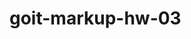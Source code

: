 # goit-markup-hw-03

<!-- ************************************    TODO LIST    ************************************ -->

<!--  Создай репозиторий goit-markup-hw-03. -->
<!--  Склонируй созданный репозиторий и скопируй в него файлы предыдущей работы. -->
<!--  Добавь стили для геометрии (ширины, отступы, поля и рамки) и позиционирование контента при   помощи Flexbox для страниц макета #2 -->
<!--  Настрой GitHub Pages и добавь ссылку на живую страницу в шапку GitHub-репозитория. -->

<!-- ***************************************************************************************** -->

<!-- TODO Критерии приёма работы наставником -->

<!-- TODO Проект #1 -->

<!-- «A1» Главный HTML-файл называется index.html. -->
<!-- «A2» В корне проекта есть папка images с изображениями. -->
<!-- «A3» В названиях файлов нет заглавных букв, пробелов и транслита, только буквы и слова английского языка. -->

<!-- «A4» Исходный код отформатирован при помощи Prettier. -->
<!-- «A5» Все изображения и текстовый контент взяты из макета. -->
<!-- «A6» Все растровые изображения оптимизированы используя squoosh. -->
<!-- «A7» Код написан следуя руководству. http://sadcitizen.me/code-guide/ -->

<!-- ***************************************************************************************** -->

<!-- TODO Проект #2 -->

<!--  «A1» В корне проекта есть папка images с изображениями. -->
<!--  «A2» В корне проекта есть папка css с файлами стилей. -->
<!--  «A3» Все стили написаны в одном файле styles.css, который находится в папке css. -->
<!--  «A4» В названиях файлов нет заглавных букв, пробелов и транслита, только буквы и слова английского языка. -->

<!--  «A5» Исходный код отформатирован при помощи Prettier. -->
<!--  «A6» Все изображения и текстовый контент взяты из макета. -->
<!--  «A7» Все растровые изображения оптимизированы используя squoosh. -->
<!--  «A8» Код написан следуя руководству. http://sadcitizen.me/code-guide/ -->

<!-- ***************************************************************************************** -->

<!-- TODO Проект #3 -->

<!--  «A1» В корне проекта есть папка images с изображениями. -->
<!--  «A2» В корне проекта есть папка css с файлами стилей. -->
<!--  «A3» Все стили написаны в одном файле styles.css, который находится в папке css. -->
<!--  «A4» В названиях файлов нет заглавных букв, пробелов и транслита, только буквы и слова английского языка. -->
<!--  «A5» Исходный код отформатирован при помощи Prettier. -->
<!--  «A6» Все изображения и текстовый контент взяты из макета. -->
<!--  «A7» На всех HTML-страницах подключен нормализатор стилей https://github.com/sindresorhus/modern-normalize -->
<!--  «A8» Код написан следуя руководству. http://sadcitizen.me/code-guide/ -->

<!-- TODO Разметка #1 -->

<!-- «B1» Разметка страницы Студия набрана в файле index.html. -->
<!-- «B2» Выполнена HTML-разметка всех элементов макета. -->
<!-- «B3» Теги использованы согласно их семантического смысла. -->
<!-- «B4» HTML проходит проверку валидатором без ошибок. -->
<!-- «B5» В разметке есть теги для выделения основной структуры страницы:
<header>, <main> и <footer>.-->

<!-- «B6» Логотип в хедере и футере - это ссылка с текстом, не изображение. -->
<!-- «B7» Тег <nav> использован единожды на странице - в хедере. -->
<!-- «B8» Контакты в хедере (почта и телефон) находятся вне тега <nav>. -->
<!-- «B9» Тег <h1> использован один раз на странице. -->
<!-- «B10» Элемент с текстом "Заказать услугу" - это кнопка с type="button".-->
<!-- «B11» Заголовки секций размечены тегом <h2>. -->
<!-- «B12» У тегов <img> указаны атрибуты размеров, как минимум width. -->
<!-- «B13» У тегов <img> есть атрибут alt, который заполнен кратким описанием о том, что изображено на картинке.-->

<!-- «B14» Изображения экспортированы из макета в формате jpg. -->
<!-- «B15» Группы однотипных элементов собраны в списки <ul>. -->
<!-- «B16» Тег <address> использован только в футере. -->

<!-- ***************************************************************************************** -->

<!-- TODO Разметка #2 -->

<!--  «B1» Разметка страницы Портфолио набрана в файле portfolio.html. -->
<!--  «B2» Выполнена HTML-разметка всех элементов макета. -->
<!--  «B3» Теги использованы согласно их семантического смысла. -->
<!--  «B4» HTML проходит проверку валидатором без ошибок. -->
<!--  «B5» Имена классов описательные и понятные другому разработчику. -->
<!--  «B6» Имена классов не содержат заглавных букв, пробелов, транслита и названий тегов, только буквы и слова английского языка. Если имя класса состоит из нескольких слов, они разделяются дефисом. -->

<!--  «B7» Атрибут href навигационных ссылок Студия и Портфолио содержит относительный путь к HTML-файлам этих страниц. При нажатии по ссылке происходит переход на соответствующую страницу в текущей вкладке браузера. -->

<!--  «B8» У тегов <img> указаны атрибуты размеров, как минимум width. -->
<!--  «B9» Изображения экспортированы из макета в формате jpg. -->
<!--  «B10» Группы однотипных элементов собраны в списки <ul>. -->
<!--  «B11» Фильтр на странице Портфолио выполнен списком кнопок, каждой из которых задан атрибут type="button". -->

<!--  «B12» Разметка хедера и футера одинаковая на всех страницах. -->
<!--  «B13» Все необходимые по макету шрифты и их вариации (вес и начертание) подключены с сервиса Google Fonts одной ссылкой. Необходимый вес для Raleway – 700, а для Roboto – 400, 500, 700 и 900. -->
<!--  «B14» Внутри разметки кнопок нет дополнительных элементов, например спанов или ссылок. -->

<!-- ***************************************************************************************** -->

<!-- TODO Оформление #2 -->

<!--  «C1» Нет глобальных стилей элементов кроме <body>. -->
<!--  «C2» Для оформления используются селекторы класса. -->
<!--  «C3» В стилях отсутствует !important. -->
<!--  «C4» У интерактивных элементов (кнопок и ссылок), при наведении мышкой или фокусе с клавиатуры, есть активное состояние указанное в макете (изменение цвета). -->
<!--  «С5» Текст контактов в хедере и футере меняет цвет при ховере и фокусе. -->
<!--  «C6» Для хранения палитры цветов макета (текст, фон, выделение) используются CSS-переменные. -->
<!--  «С7» Для элемента <body> задано свойство font-family с доминантным на макете шрифтом Roboto. -->
<!--  «С8» Указаны альтернативные варианты шрифта и тип семейства (без засечек) в конце перечисления font-family у элемента <body>. -->
<!--  «С9» Семейство шрифтов Roboto явно задано только для элемента <body>, остальные элементы наследуют его. -->
<!--  «С10» Для элемента <body> задано свойство color с доминантным на макете цветом текста. Остальной текст наследует или переопределяет это значение. -->
<!--  «С11» Размер шрифта (свойство font-size) всех текстовых элементов точно соответствует значениям из макета. -->
<!-- «С12» Высота строки (свойство line-height) всех текстовых элементов точно соответствует значениям из макета и задана как множитель, а не в px. -->
<!-- «С13» Цвет (свойство color) всех текстовых элементов точно соответствует значениям из макета. -->
<!-- «С14» Вес шрифта (свойство font-weight) всех текстовых элементов точно соответствует значениям из макета. -->
<!--  «С15» Вес шрифта (свойство font-weight) явно указан только если значение в макете отличается от стандартного для этого элемента в браузере. -->
<!--  «С16» Кнопкам задано свойство cursor со значением pointer. -->
<!--  «С17» В стилях не повторяются значения свойств, которые заданы браузером по умолчнаию. Например, ссылкам не нужно указывать cursor: pointer, а абзацам font-style: normal или font-weight: 400. -->

<!-- ***************************************************************************************** -->

<!-- TODO Оформление #3 -->

<!--  «B1» Допускается глобальный сброс стилей по селектору тега для элементов <h1>...<h6>, <p> и <ul>. -->
<!-- * «B2» У элементов нет внешних отступов (свойство margin) «пробивающих» родительский элемент. -->
<!-- * «B3» В однострочных коллекциях элементов очищен крайний левый или правый margin элементов (если он есть). -->
<!-- * «B4» Для отступов между двумя соседними элементами используется свойство margin. -->
<!-- * «B5» Для зазора между границей родителя и его ребёнком используется свойство padding. -->
<!-- * «B6» Размеры внешних отступов (свойство margin) и внутренних полей (свойство padding) элементов заданы точно по макету. -->
<!-- * «B7» Создан общий вспомогательный класс .container для центрирования и ограничения контента по ширине. -->
<!--  «B8» Ширина «контейнера» соответствует макету и равна 1200px. -->
<!-- * «B9» «Контейнер» оборачивает контент хедера, футера и секций. То есть находится внутри них. -->
<!-- * «B10» Для расположения элементов используется Flexbox, но только там, где это необходимо. Например в шапке, навигации, списках в секциях и так далее, то есть там, где расположить элементы горизонтально по другому невозможно. -->
<!-- * «B11» Финальные размеры блоков в браузере соответствуют макету. -->
<!-- * «B12» У элементов нет фиксированной высоты, она определяется их контентом. -->
<!-- * «B13» У хедера есть нижняя рамка, необходимо сильно приблизить макет чтобы увидеть её. -->
<!-- * «B14» Секции расположены друг под другом как стопка книг, без внешних отступов. -->
<!-- * «B15» Для всех секций используется один класс .section, заданы верхние и нижние падинги по 94px, отодвигающие контент внутрь секции. -->
<!-- * «B16» Для построения сеток используется техника описанная в конспекте и видео-мастерской. -->
<!-- * «B17» В карточках на странице Портфолио есть рамка (свойство border), но только в нижней части карточки. -->

<!-- ***************************************************************************************** -->

<!-- Дорогі, всім привіт:сердце: Ну що ж беремося за дуже важливу та цікаву тему - Флекси
Основним джерелом необхідної інформації для виконання ДЗ – конспект, відеоуроки Олександра Репети та живі вебінари з викладачем.
Особливу увагу рекомендується приділити розумінню блочної моделі - фундамент перед вивченням позиціонування. Без розуміння цього принципу буде важко зрозуміти як технічно правильно надалі позиціонувати елементи на сторінці незалежно від типу пристрою та його розширення.
Основні моменти, на які варто звернути увагу під час виконання ДЗ:
Структуру для ДЗ берете із останньої прийнятої попередньої роботи.
Контейнер для контенту (div із класом container) -- один для двох сторінок. Знаходиться у кожному блоці на сторінках.
Як зробити сітку карток на сторінці портфоліо - інформація є у конспекті та у відео.
Flex використовувати тільки там, де це дійсно необхідно.
У нас немає фіксованої висоти. Висота – це динамічна величина, яку задає контент.
Розуміти що таке маржини та паддінги, і де їх правильно застосовувати.
Для правильного приховування заголовків використовуємо патерн – visually-hidden.
Хедер має нижню межу на обох сторінках по ширині всієї сторінки - не забуваємо про неї.
ДЗ виконується згідно з ТЗ.
Код валідний форматований за допомогою prettier.
Імена класів описові. Ніяких великих букв і цифр. Властивості, що повторюються поєднуємо.
Зайвий код та непотрібні коментарі відсутні.
Додаткові матеріали:
Один з варіантів як правильно і семантично ховати -
1.visually-hidden {
2  position: absolute;
3  width: 1px;
4  height: 1px;
5  margin: -1px;
6  border: 0;
7  padding: 0;
8  white-space: nowrap;
9  clip-path: inset(100%);
10  clip: rect(0 0 0 0);
11  overflow: hidden;
12}  -->

<!-- Дорогі привіт:сердце: Ось трохи вводної інформації з нашого дз.
Хедер, секції та футер ставляться один на одного, як цегла. Поміж ними немає відступів. Цілісна шпалера, грубо кажучи.
Контейнер (це негласне правило так називати) – один для всього сайту. Він завжди усередині секції. Його основна мета – обмежити по ширині та горизонтально вирівняти контент. Верхніх і нижніх маржин/паддингів зазвичай йому не задають.
Хедер – великий смисловий елемент, як і секція. У ній є невелика особливість. Є практика, коли заввишки його задає паддінги посилань. Просто прийнято посилання оформляти як кнопки. Так, і збільшивши площу посилання ми тільки збільшуємо шанс, що користувач кликне в неї без проблем, ми спрощуємо це для нього
Секція - незалежний значеннєвий блок. ЗАВЖДИ на 100% ширини екрану. Саме їй задаються паддінги верхні та нижні. Ми створюємо межі для контенту. Саме секції задається фон, тому що він завжди на 100% ширини екрану.
Обмеження по ширині мають картинки.
Маржини використовувати всередині батьківських блоків. Чи не розпираємо батька. Батькові ставите паддінги, а діти між собою відсуваються маржинами. Для використання маржинів намагайтеся дотримуватися напряму по потоку – правий та нижній (на флексових сітках краще верхній та лівий). Не конкретний статут. Так простіше запам’ятати на початковому етапі. І простіше фіксувати та шукати неточності візуально, максимально швидко знаходячи їх у девтулзах
 Посиланням у хедері доречно задавати вертикальні паддінги, щоб збільшити клікабельну область.
 Марджінов між секціями на макеті немає. Відступи по 94рх - це ПАДДІНГИ.
 Вміст хедера, футера та кожної з секцій має бути обернений у див-контейнер із шириною 1200рх та горизонтальними паддингами по 15рх.
Не забувайте задавати елементи списків у секціях ширину. При цьому замість властивості justify-content: space-between більш надійним варіантом буде задати відступи між елементами (li) за допомогою марджинів (крайні відступи не забуваємо обнулювати).
 Для тега img задаємо властивість display: block, max-width: 100%, height: auto.
Елементам, для яких це потрібно, задаємо бордери (наприклад, хедеру, карток з секції портфоліо).
Нижню частину карток із членами команди та карток портфоліо (елементи під зображенням) доречно обернути на див, якому задати паддинги з усіх боків.
Фіксовану висоту (властивість height) елементам не задаємо.
У деяких елементах можуть бути дефолтні, застосовані браузером, марджини та паддінги, які візуально схожі за розмірами на ті, які вам потрібні (наприклад, у заголовків або абзаців). Але на це сподіватися не варто: все, що за дефолтом, обнуляємо, і задаємо відступи явно - у тих випадках і в тому розмірі, в яких нам потрібно.
 Ну і, зрозуміло, уважно читаємо т/з, зокрема: у дочірніх елементів немає зовнішніх відступів margin, що пробивають батька; розташування елементів, позиціонування яких використовуючи стандартний потік документа неможливе, зроблено за допомогою Flexbox. Тобто флекси використовуємо ТІЛЬКИ там, де вони дійсно потребують – повсюдно розставляти їх не потрібно. -->
